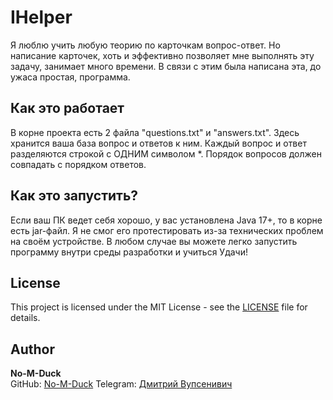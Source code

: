# IHelper
Я люблю учить любую теорию по карточкам вопрос-ответ. Но написание карточек, хоть 
и эффективно позволяет мне выполнять эту задачу, занимает много времени.
В связи с этим была написана эта, до ужаса простая, программа.
## Как это работает
В корне проекта есть 2 файла "questions.txt" и "answers.txt".
Здесь хранится ваша база вопрос и ответов к ним.
Каждый вопрос и ответ разделяются строкой с ОДНИМ символом *.
Порядок вопросов должен совпадать с порядком ответов.

## Как это запустить?
Если ваш ПК ведет себя хорошо, у вас установлена Java 17+, то в корне есть jar-файл.
Я не смог его протестировать из-за технических проблем на своём устройстве.
В любом случае вы можете легко запустить программу внутри среды разработки и учиться
Удачи!
## License
This project is licensed under the MIT License - see the [LICENSE](LICENSE) file for details.

## Author
**No-M-Duck**  
GitHub: [No-M-Duck](https://github.com/No-M-Duck)
Telegram: [Дмитрий Вупсенивич](https://t.me/amoraltobudet)